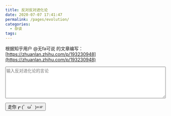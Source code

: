 ```yaml
---
title: 反对反对进化论
date: 2020-07-07 17:41:47
permalink: /pages/evolution/
categories: 
  - 杂谈
tags: 
---
```

根据知乎用户 @无fa可说 的文章编写：[https://zhuanlan.zhihu.com/p/193230948](https://zhuanlan.zhihu.com/p/193230948)

<textarea v-model="msg" placeholder="输入反对进化论的言论" style="width: 100%;height: 100px;"></textarea>

<input type="button" class="button" v-on:click="go" value="走你┏ (゜ω゜)=☞"></input>

<script>
  export default {
    data(){
      return {
      msg:''
      }
    },
    methods:{
    go:function () {
          this.msg=this.msg.replace(/进化论/g,'你妈生你').replace(/人|人类/g,'你').replace(/猴子|猩猩/g,'你妈').replace(/进化成|进化|变|变的/g,'生');
       } 
     }
  }
</script>
